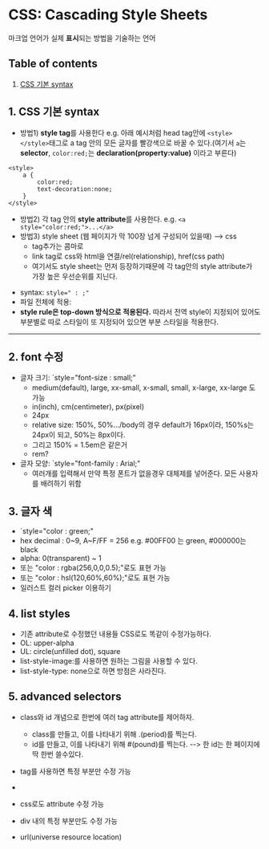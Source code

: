 # CSS: Cascading Style Sheets 
마크업 언어가 실제 **표시**되는 방법을 기술하는 언어

## Table of contents

1. [CSS 기본 syntax](#1-css-기본-syntax)


## 1. CSS 기본 syntax

* 방법1) **style tag**를 사용한다 e.g. 아래 예시처럼 head tag안에 `<style></style>`태그로 a tag 안의 모든 글자를 빨강색으로 바꿀 수 있다.(여기서 `a`는 **selector**, `color:red;`는 **declaration(property:value)** 이라고 부른다)
```
<style>
    a {   
        color:red;
        text-decoration:none;
    }
</style>
```
* 방법2) 각 tag 안의 **style attribute**를 사용한다. e.g. `<a style="color:red;">...</a>`
* 방법3) style sheet (웹 페이지가 막 100장 넘게 구성되어 있을때) --> css
  - tag추가는 콤마로
  - link tag로 css와 html을 연결/rel(relationship), href(css path)
  - 여기서도 style sheet는 먼저 등장하기때문에 각 tag안의 style attribute가 가장 높은 우선순위를 지닌다. 

- syntax: `style=" : ;"`
- 파일 전체에 적용: <style> p{...} </style>
- **style rule은 top-down 방식으로 적용된다.** 따라서 전역 style이 지정되어 있어도 부분별로 따로 스타일이 또 지정되어 있으면 부분 스타일을 적용한다. 

---

## 2. font 수정
- 글자 크기: `style="font-size : small;"
  - medium(default), large, xx-small, x-small, small, x-large, xx-large 도 가능
  - in(inch), cm(centimeter), px(pixel)
  - 24px
  - relative size: 150%, 50%.../body의 경우 default가 16px이라, 150%s는 24px이 되고, 50%는 8px이다. 
  - 그리고 150% = 1.5em은 같은거
  - rem?
- 글자 모양: `style="font-family : Arial;"
  - 여러개를 입력해서 만약 특정 폰트가 없을경우 대체제를 넣어준다. 모든 사용자를 배려하기 위함


## 3. 글자 색
  - `style="color : green;"
  - hex decimal : 0~9, A~F/FF = 256 e.g. #00FF00 는 green, #000000는 black
  - alpha: 0(transparent) ~ 1
  - 또는 "color : rgba(256,0,0,0.5);"로도 표현 가능
  - 또는 "color : hsl(120,60%,60%);"로도 표현 가능
  - 일러스트 컬러 picker 이용하기


## 4. list styles
  - 기존 attribute로 수정했던 내용들 CSS로도 똑같이 수정가능하다. 
  - OL: upper-alpha
  - UL: circle(unfilled dot), square
  - list-style-image:를 사용하면 원하는 그림을 사용할 수 있다. 
  - list-style-type: none으로 하면 방점은 사라진다. 

## 5. advanced selectors
  - class와 id 개념으로 한번에 여러 tag attribute를 제어하자. 
    - class를 만들고, 이를 나타내기 위해 .(period)를 찍는다. 
    - id를 만들고, 이를 나타내기 위해 #(pound)를 찍는다.  --> 한 id는 한 페이지에 딱 한번 쓸수있다. 
  - <span></span> tag를 사용하면 특정 부분만 수정 가능
  - <div></div>
  - css로도 attribute 수정 가능
  - div 내의 특정 부분만도 수정 가능


  - url(universe resource location)

